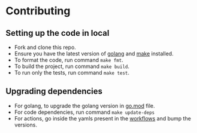# Contributing

## Setting up the code in local

- Fork and clone this repo.
- Ensure you have the latest version of [golang](https://go.dev/) and [make](https://www.gnu.org/software/make/)
  installed.
- To format the code, run command `make fmt`.
- To build the project, run command `make build`.
- To run only the tests, run command `make test`.

## Upgrading dependencies

- For golang, to upgrade the golang version in [go.mod](./go.mod) file.
- For code dependencies, run command `make update-deps`
- For actions, go inside the yamls present in the [workflows](.github/workflows/) and bump the versions.
